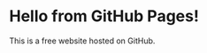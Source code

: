 <!DOCTYPE html>
<html>
<head>
  <title>My GitHub Website</title>
</head>
<body>
  <h1>Hello from GitHub Pages!</h1>
  <p>This is a free website hosted on GitHub.</p>
</body>
</html>